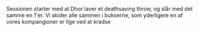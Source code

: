 Sessionen starter med at Dhor laver et deathsaving throw, og slår med det samme en 1'er. Vi skider alle sammen i bukserne, som yderligere en af vores kompangioner er lige ved at kradse 
